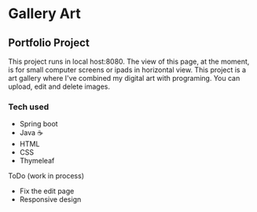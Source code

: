 
# Gallery Art
## Portfolio Project

This project runs in local host:8080. The view of this page, at the moment, is for small computer screens or ipads in horizontal view. This project is a art gallery where I've combined my digital art with programing. You can upload, edit and delete images. 
### Tech used

- Spring boot
- Java ☕
- HTML
- CSS
- Thymeleaf

ToDo (work in process)

- Fix the edit page
- Responsive design

